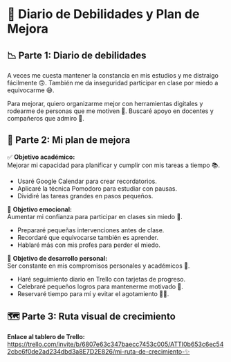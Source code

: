 # 🌟 Diario de Debilidades y Plan de Mejora

## 📉 Parte 1: Diario de debilidades

A veces me cuesta mantener la constancia en mis estudios y me distraigo fácilmente 🙃. También me da inseguridad participar en clase por miedo a equivocarme 😅.

Para mejorar, quiero organizarme mejor con herramientas digitales y rodearme de personas que me motiven 💪. Buscaré apoyo en docentes y compañeros que admiro 🙌.


## 🚀 Parte 2: Mi plan de mejora

✅ **Objetivo académico:**  
Mejorar mi capacidad para planificar y cumplir con mis tareas a tiempo 📚.  
- Usaré Google Calendar para crear recordatorios.  
- Aplicaré la técnica Pomodoro para estudiar con pausas.  
- Dividiré las tareas grandes en pasos pequeños.  

💖 **Objetivo emocional:**  
Aumentar mi confianza para participar en clases sin miedo 🌈.  
- Prepararé pequeñas intervenciones antes de clase.  
- Recordaré que equivocarse también es aprender.  
- Hablaré más con mis profes para perder el miedo.  

🌱 **Objetivo de desarrollo personal:**  
Ser constante en mis compromisos personales y académicos 🌱.  
- Haré seguimiento diario en Trello con tarjetas de progreso.  
- Celebraré pequeños logros para mantenerme motivado 🎉.  
- Reservaré tiempo para mí y evitar el agotamiento 🧘‍♂️.

## 🗺️ Parte 3: Ruta visual de crecimiento

**Enlace al tablero de Trello:** https://trello.com/invite/b/6807e63c347baecc7453c005/ATTI0b653c6ec542cbc6f0de2ad234dbd3a8E7D2E826/mi-ruta-de-crecimiento-✨
